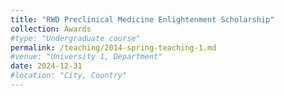 ```yaml
---
title: "RWD Preclinical Medicine Enlightenment Scholarship"
collection: Awards
#type: "Undergraduate course"
permalink: /teaching/2014-spring-teaching-1.md
#venue: "University 1, Department"
date: 2024-12-31
#location: "City, Country"
---
```


